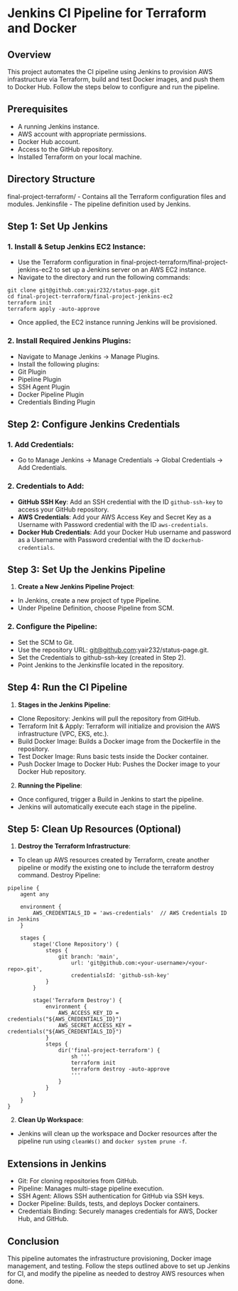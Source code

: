 # Jenkins CI Pipeline for Terraform and Docker
## Overview
This project automates the CI pipeline using Jenkins to provision AWS infrastructure via Terraform, build and test Docker images, and push them to Docker Hub. Follow the steps below to configure and run the pipeline.

## Prerequisites
- A running Jenkins instance.
- AWS account with appropriate permissions.
- Docker Hub account.
- Access to the GitHub repository.
- Installed Terraform on your local machine.

## Directory Structure
final-project-terraform/ - Contains all the Terraform configuration files and modules.
Jenkinsfile - The pipeline definition used by Jenkins.

## Step 1: Set Up Jenkins
### 1. Install & Setup Jenkins EC2 Instance:

- Use the Terraform configuration in final-project-terraform/final-project-jenkins-ec2 to set up a Jenkins server on an AWS EC2 instance.
- Navigate to the directory and run the following commands:
```
git clone git@github.com:yair232/status-page.git
cd final-project-terraform/final-project-jenkins-ec2
terraform init
terraform apply -auto-approve
```
- Once applied, the EC2 instance running Jenkins will be provisioned.
### 2. Install Required Jenkins Plugins:

- Navigate to Manage Jenkins → Manage Plugins.
- Install the following plugins:
- Git Plugin
- Pipeline Plugin
- SSH Agent Plugin
- Docker Pipeline Plugin
- Credentials Binding Plugin
## Step 2: Configure Jenkins Credentials
### 1. Add Credentials:
- Go to Manage Jenkins → Manage Credentials → Global Credentials → Add Credentials.
### 2. Credentials to Add:
- **GitHub SSH Key**: Add an SSH credential with the ID `github-ssh-key` to access your GitHub repository.
- **AWS Credentials**: Add your AWS Access Key and Secret Key as a Username with Password credential with the ID `aws-credentials`.
- **Docker Hub Credentials**: Add your Docker Hub username and password as a Username with Password credential with the ID `dockerhub-credentials`.
## Step 3: Set Up the Jenkins Pipeline
1. **Create a New Jenkins Pipeline Project**:
- In Jenkins, create a new project of type Pipeline.
- Under Pipeline Definition, choose Pipeline from SCM.
### 2. Configure the Pipeline:
- Set the SCM to Git.
- Use the repository URL: git@github.com:yair232/status-page.git.
- Set the Credentials to github-ssh-key (created in Step 2).
- Point Jenkins to the Jenkinsfile located in the repository.
## Step 4: Run the CI Pipeline
1. **Stages in the Jenkins Pipeline**:

- Clone Repository: Jenkins will pull the repository from GitHub.
- Terraform Init & Apply: Terraform will initialize and provision the AWS infrastructure (VPC, EKS, etc.).
- Build Docker Image: Builds a Docker image from the Dockerfile in the repository.
- Test Docker Image: Runs basic tests inside the Docker container.
- Push Docker Image to Docker Hub: Pushes the Docker image to your Docker Hub repository.
2. **Running the Pipeline**:

- Once configured, trigger a Build in Jenkins to start the pipeline.
- Jenkins will automatically execute each stage in the pipeline.
## Step 5: Clean Up Resources (Optional)
1. **Destroy the Terraform Infrastructure**:

- To clean up AWS resources created by Terraform, create another pipeline or modify the existing one to include the terraform destroy command.
Destroy Pipeline:

```
pipeline {
    agent any

    environment {
        AWS_CREDENTIALS_ID = 'aws-credentials'  // AWS Credentials ID in Jenkins
    }

    stages {
        stage('Clone Repository') {
            steps {
                git branch: 'main',
                    url: 'git@github.com:<your-username>/<your-repo>.git',
                    credentialsId: 'github-ssh-key'
            }
        }

        stage('Terraform Destroy') {
            environment {
                AWS_ACCESS_KEY_ID = credentials("${AWS_CREDENTIALS_ID}")
                AWS_SECRET_ACCESS_KEY = credentials("${AWS_CREDENTIALS_ID}")
            }
            steps {
                dir('final-project-terraform') {
                    sh '''
                    terraform init
                    terraform destroy -auto-approve
                    '''
                }
            }
        }
    }
}
```
2. **Clean Up Workspace**:

- Jenkins will clean up the workspace and Docker resources after the pipeline run using `cleanWs()` and `docker system prune -f`.
## Extensions in Jenkins
- Git: For cloning repositories from GitHub.
- Pipeline: Manages multi-stage pipeline execution.
- SSH Agent: Allows SSH authentication for GitHub via SSH keys.
- Docker Pipeline: Builds, tests, and deploys Docker containers.
- Credentials Binding: Securely manages credentials for AWS, Docker Hub, and GitHub.
## Conclusion
This pipeline automates the infrastructure provisioning, Docker image management, and testing. Follow the steps outlined above to set up Jenkins for CI, and modify the pipeline as needed to destroy AWS resources when done.
